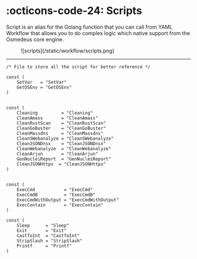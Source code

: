 # :octicons-code-24: Scripts

<p aligh="center">
Script is an alias for the Golang function that you can call from YAML Workflow that allows you to do complex logic which native support from the Osmedeus core engine.
</p>


<figure markdown> 
    ![scripts](/static/workflow/scripts.png)
</figure>

***

```golang
/* File to store all the script for better reference */

const (
	SetVar   = "SetVar"
	GetOSEnv = "GetOSEnv"
)


const (
	Cleaning         = "Cleaning"
	CleanAmass       = "CleanAmass"
	CleanRustScan    = "CleanRustScan"
	CleanGoBuster    = "CleanGoBuster"
	CleanMassdns     = "CleanMassdns"
	CleanSWebanalyze = "CleanSWebanalyze"
	CleanJSONDnsx    = "CleanJSONDnsx"
	CleanWebanalyze  = "CleanWebanalyze"
	CleanArjun       = "CleanArjun"
	GenNucleiReport  = "GenNucleiReport"
	CleanJSONHttpx  = "CleanJSONHttpx"
)


const (
	ExecCmd           = "ExecCmd"
	ExecCmdB          = "ExecCmdB"
	ExecCmdWithOutput = "ExecCmdWithOutput"
	ExecContain       = "ExecContain"
)

const (
	Sleep      = "Sleep"
	Exit       = "Exit"
	CastToInt  = "CastToInt"
	StripSlash = "StripSlash"
	Printf     = "Printf"
)


```